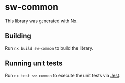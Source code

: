 # sw-common

This library was generated with [Nx](https://nx.dev).

## Building

Run `nx build sw-common` to build the library.

## Running unit tests

Run `nx test sw-common` to execute the unit tests via [Jest](https://jestjs.io).
